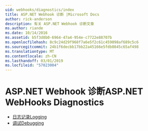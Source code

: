```yaml
---
uid: webhooks/diagnostics/index
title: ASP.NET Webhook 诊断 |Microsoft Docs
author: rick-anderson
description: 有关 ASP.NET Webhook 诊断文章
ms.author: riande
ms.date: 10/14/2016
ms.assetid: b5f3d8b0-6964-47a4-954e-c7722e88707b
ms.openlocfilehash: 8c9c24d29f968f7a6e5f2c61c459098af689c5c6
ms.sourcegitcommit: 24b1f6decbb17bb22a45166e5fdb0845c65af498
ms.translationtype: MT
ms.contentlocale: zh-CN
ms.lasthandoff: 03/01/2019
ms.locfileid: "57023004"
---
```

# <a name="aspnet-webhooks-diagnostics"></a><span data-ttu-id="4f273-103">ASP.NET Webhook 诊断</span><span class="sxs-lookup"><span data-stu-id="4f273-103">ASP.NET WebHooks Diagnostics</span></span>

* [<span data-ttu-id="4f273-104">日志记录</span><span class="sxs-lookup"><span data-stu-id="4f273-104">Logging</span></span>](logging.md)
* [<span data-ttu-id="4f273-105">调试</span><span class="sxs-lookup"><span data-stu-id="4f273-105">Debugging</span></span>](debugging.md)
